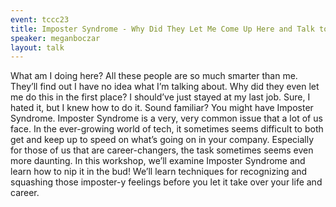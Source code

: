 ```yaml
---
event: tccc23
title: Imposter Syndrome - Why Did They Let Me Come Up Here and Talk to You?
speaker: meganboczar
layout: talk
---
```


What am I doing here? All these people are so much smarter than me. They’ll find out I have no idea what I’m talking about. Why did they even let me do this in the first place? I should’ve just stayed at my last job. Sure, I hated it, but I knew how to do it. Sound familiar? You might have Imposter Syndrome. Imposter Syndrome is a very, very common issue that a lot of us face. In the ever-growing world of tech, it sometimes seems difficult to both get and keep up to speed on what’s going on in your company. Especially for those of us that are career-changers, the task sometimes seems even more daunting. In this workshop, we’ll examine Imposter Syndrome and learn how to nip it in the bud! We’ll learn techniques for recognizing and squashing those imposter-y feelings before you let it take over your life and career.
